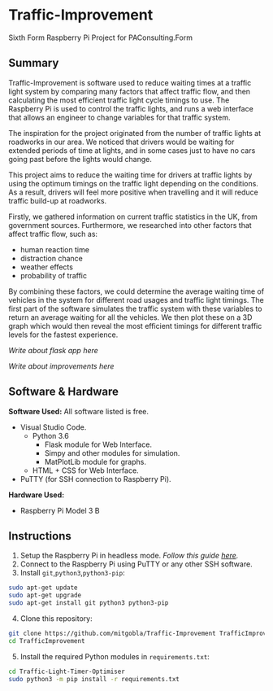 # Traffic-Improvement

Sixth Form Raspberry Pi Project for PAConsulting.Form

## Summary

Traffic-Improvement is software used to reduce waiting times at a traffic light system by comparing many factors that affect traffic flow, and then calculating the most efficient traffic light cycle timings to use. The Raspberry Pi is used to control the traffic lights, and runs a web interface that allows an engineer to change variables for that traffic system. 

The inspiration for the project originated from the number of traffic lights at roadworks in our area. We noticed that drivers would be waiting for extended periods of time at lights, and in some cases just to have no cars going past before the lights would change. 

This project aims to reduce the waiting time for drivers at traffic lights by using the optimum timings on the traffic light depending on the conditions. As a result, drivers will feel more positive when travelling and it will reduce traffic build-up at roadworks. 

Firstly, we gathered information on current traffic statistics in the UK, from government sources. Furthermore, we researched into other factors that affect traffic flow, such as:

- human reaction time
- distraction chance
- weather effects
- probability of traffic

By combining these factors, we could determine the average waiting time of vehicles in the system for different road usages and traffic light timings. The first part of the software simulates the traffic system with these variables to return an average waiting for all the vehicles. We then plot these on a 3D graph which would then reveal the most efficient timings for different traffic levels for the fastest experience.

_Write about flask app here_

_Write about improvements here_

## Software & Hardware

**Software Used:** All software listed is free.
- Visual Studio Code.
    - Python 3.6
        - Flask module for Web Interface.
        - Simpy and other modules for simulation.
        - MatPlotLib module for graphs.
    - HTML + CSS for Web Interface.
- PuTTY (for SSH connection to Raspberry Pi).

**Hardware Used:**
- Raspberry Pi Model 3 B

## Instructions

1. Setup the Raspberry Pi in headless mode. _Follow this guide [here](https://caffinc.github.io/2016/12/raspberry-pi-3-headless/)._
2. Connect to the Raspberry Pi using PuTTY or any other SSH software.
3. Install `git`,`python3`,`python3-pip`:
```bash
sudo apt-get update
sudo apt-get upgrade
sudo apt-get install git python3 python3-pip
```
4. Clone this repository:
```bash
git clone https://github.com/mitgobla/Traffic-Improvement TrafficImprovement
cd TrafficImprovement
```
5. Install the required Python modules in `requirements.txt`:
```bash
cd Traffic-Light-Timer-Optimiser
sudo python3 -m pip install -r requirements.txt
```


